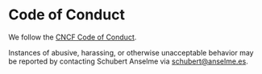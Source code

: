 # Code of Conduct

We follow the [CNCF Code of Conduct](https://github.com/cncf/foundation/blob/master/code-of-conduct.md).

Instances of abusive, harassing, or otherwise unacceptable behavior may be reported by contacting
Schubert Anselme via [<schubert@anselme.es>](mailto:schubert@anselm.es).
